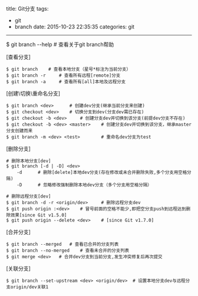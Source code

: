 title: Git分支
tags:
  - git
  - branch
date: 2015-10-23 22:35:35
categories: git
---

$ git branch --help		# 查看关于git branch帮助

[查看分支]

	$ git branch 	# 查看本地分支（星号*标注为当前分支）
	$ git branch -r 	# 查看所有远程[remote]分支
	$ git branch -a 	# 查看所有[all]本地及远程分支

[创建\切换\重命名分支]

	$ git branch <dev>		# 创建dev分支(继承当前分支来创建)
	$ git checkout <dev> 	# 切换分支到dev(分支dev需已存在)
	$ git checkout -b <dev>		# 创建分支dev并切换到该分支(前提dev分支不存在)
	$ git checkout -b <dev> <master>	# 创建分支dev并切换到该分支，继承master分支创建而来
	$ git branch -m <dev> <test>		# 重命名dev分支为test

[删除分支]

	# 删除本地分支[dev]
	$ git branch [-d | -D] <dev>
		-d 		# 删除[delete]本地dev分支(存在修改或未合并删除失败,多个分支用空格分隔)
		-D 		# 忽略修改强制删除本地dev分支（多个分支用空格分隔）

	# 删除远程分支[dev]
	$ git branch -d -r <origin/dev> 	# 删除远程分支dev
	$ git push origin :<dev> 	# 冒号前面的空格不能少,即把空分支push到远程达到删除效果[since Git v1.5.0]
	$ git push origin --delete <dev> 	# [since Git v1.7.0]

[合并分支]

	$ git branch --merged 	# 查看已合并的分支列表
	$ git branch --no-merged	# 查看未合并的分支列表
	$ git merge <dev> 	# 合并dev分支到当前分支,发生冲突修复后再次提交

[关联分支]

	$ git branch --set-upstream <dev> <origin/dev>	# 设置本地分支dev与远程分支origin/dev关联1